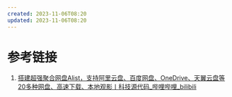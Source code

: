 ```yaml
---
created: 2023-11-06T08:20
updated: 2023-11-06T08:20
---
```

# 参考链接

1. [搭建超强聚合网盘Alist，支持阿里云盘、百度网盘、OneDrive、天翼云盘等20多种网盘、高速下载、本地观影丨科技源代码_哔哩哔哩_bilibili](https://www.bilibili.com/video/BV1Zk4y1K7FG/?spm_id_from=333.1007.tianma.2-3-6.click&vd_source=af94dc11f0a1751ebb3c2090844ad9f6)